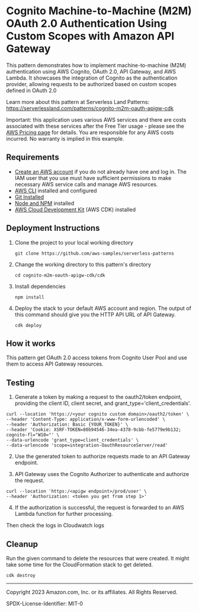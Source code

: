 # Cognito Machine-to-Machine (M2M) OAuth 2.0 Authentication Using Custom Scopes with Amazon API Gateway

This pattern demonstrates how to implement machine-to-machine (M2M) authentication using AWS Cognito, OAuth 2.0, API Gateway, and AWS Lambda. It showcases the integration of Cognito as the authentication provider, allowing requests to be authorized based on custom scopes defined in OAuth 2.0

Learn more about this pattern at Serverless Land Patterns: https://serverlessland.com/patterns/cognito-m2m-oauth-apigw-cdk

Important: this application uses various AWS services and there are costs associated with these services after the Free Tier usage - please see the [AWS Pricing page](https://aws.amazon.com/pricing/) for details. You are responsible for any AWS costs incurred. No warranty is implied in this example.

## Requirements

* [Create an AWS account](https://portal.aws.amazon.com/gp/aws/developer/registration/index.html) if you do not already have one and log in. The IAM user that you use must have sufficient permissions to make necessary AWS service calls and manage AWS resources.
* [AWS CLI](https://docs.aws.amazon.com/cli/latest/userguide/install-cliv2.html) installed and configured
* [Git Installed](https://git-scm.com/book/en/v2/Getting-Started-Installing-Git)
* [Node and NPM](https://nodejs.org/en/download/) installed
* [AWS Cloud Development Kit](https://docs.aws.amazon.com/cdk/latest/guide/cli.html) (AWS CDK) installed

## Deployment Instructions

1. Clone the project to your local working directory
    ```
    git clone https://github.com/aws-samples/serverless-patterns
    ```

1. Change the working directory to this pattern's directory
    ```
    cd cognito-m2m-oauth-apigw-cdk/cdk
    ```

1. Install dependencies
    ```
    npm install
    ```

1. Deploy the stack to your default AWS account and region. The output of this command should give you the HTTP API URL of API Gateway.
    ```
    cdk deploy
    ```

## How it works

This pattern get OAuth 2.0 access tokens from Cognito User Pool and use them to access API Gateway resources.

## Testing

1. Generate a token by making a request to the oauth2/token endpoint, providing the client ID, client secret, and grant_type='client_credentials'.

```
curl --location 'https://<your cognito custom domain>/oauth2/token' \
--header 'Content-Type: application/x-www-form-urlencoded' \
--header 'Authorization: Basic {YOUR_TOKEN}' \
--header 'Cookie: XSRF-TOKEN=80b94546-34ea-4378-9cbb-fe5779e9b132; cognito-fl="W10="' \
--data-urlencode 'grant_type=client_credentials' \
--data-urlencode 'scope=integration-OauthResourceServer/read'
```

2. Use the generated token to authorize requests made to an API Gateway endpoint.

3. API Gateway uses the Cognito Authorizer to authenticate and authorize the request.

```
curl --location 'https:/<apigw endpoint>/prod/user' \
--header 'Authorization: <token you get from step 1>'
```
4. If the authorization is successful, the request is forwarded to an AWS Lambda function for further processing.

Then check the logs in Cloudwatch logs

## Cleanup
 
Run the given command to delete the resources that were created. It might take some time for the CloudFormation stack to get deleted.
```
cdk destroy
```

----
Copyright 2023 Amazon.com, Inc. or its affiliates. All Rights Reserved.

SPDX-License-Identifier: MIT-0